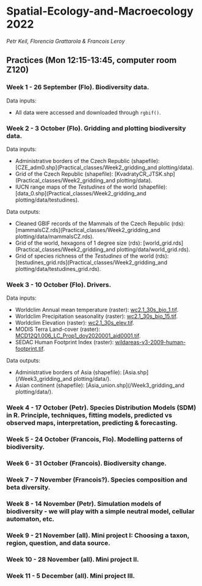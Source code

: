 # Spatial-Ecology-and-Macroecology 2022

*Petr Keil, Florencia Grattarola & Francois Leroy*
  
## Practices  (Mon 12:15-13:45, computer room Z120)

### Week 1 - 26 September (**Flo**). Biodiversity data.
Data inputs:
  - All data were accessed and downloaded through `rgbif()`.  

### Week 2 - 3 October (**Flo**). Gridding and plotting biodiversity data.
Data inputs:
  - Administrative borders of the Czech Republic (shapefile): [CZE_adm0.shp](Practical_classes/Week2_gridding_and plotting/data).  
  - Grid of the Czech Republic (shapefile): [KvadratyCR_JTSK.shp](Practical_classes/Week2_gridding_and plotting/data).    
  - IUCN range maps of the *Testudines* of the world (shapefile): [data_0.shp](Practical_classes/Week2_gridding_and plotting/data/testudines).

Data outputs:
  - Cleaned GBIF records of the Mammals of the Czech Republic (rds): [mammalsCZ.rds](Practical_classes/Week2_gridding_and plotting/data/mammalsCZ.rds). 
  - Grid of the world, hexagons of 1 degree size (rds): [world_grid.rds](Practical_classes/Week2_gridding_and plotting/data/world_grid.rds).    
  - Grid of species richness of the *Testudines* of the world (rds): [testudines_grid.rds](Practical_classes/Week2_gridding_and plotting/data/testudines_grid.rds).      

### Week 3 - 10 October (**Flo**). Drivers.
Data inputs:
  - Worldclim Annual mean temperature (raster): [wc2.1_30s_bio_1.tif](/Practical_classes/Week3_predictors/data).  
  - Worldclim Precipitation seasonality (raster): [wc2.1_30s_bio_15.tif](/Practical_classes/Week3_predictors/data).  
  - Worldclim Elevation (raster): [wc2.1_30s_elev.tif](/Practical_classes/Week3_predictors/data).    
  - MODIS Terra Land-cover (raster): [MCD12Q1.006_LC_Prop1_doy2020001_aid0001.tif](/Practical_classes/Week3_predictors/data).     
  - SEDAC Human Footprint Index (raster): [wildareas-v3-2009-human-footprint.tif](/Practical_classes/Week3_predictors/data/wildareas-v3-2009-human-footprint-geotiff).  
  
Data outputs:
  - Administrative borders of Asia (shapefile): [Asia.shp](/Week3_gridding_and plotting/data/).  
  - Asian continent  (shapefile): [Asia_union.shp](/Week3_gridding_and plotting/data/).

### Week 4 - 17 October (**Petr**). Species Distribution Models (SDM) in R. Principle, techniques, fitting models, predicted vs observed maps, interpretation, predicting & forecasting.
### Week 5 - 24 October (**Francois**, Flo). Modelling patterns of biodiversity.
### Week 6 - 31 October (**Francois**). Biodiversity change.
### Week 7 - 7 November (**Francois**?). Species composition and beta diversity.
### Week 8 - 14 November (**Petr**). Simulation models of biodiversity - we will play with a simple neutral model, cellular automaton, etc.
### Week 9 - 21 November (**all**). Mini project I: Choosing a taxon, region, question, and data source. 
### Week 10 - 28 November (**all**). Mini project II.
### Week 11 - 5 December (**all**). Mini project III.

